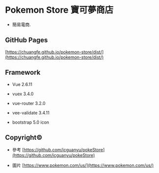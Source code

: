 # Pokemon Store 寶可夢商店

- 簡易電商.

## GitHub Pages

[https://chuangfe.github.io/pokemon-store/dist/](https://chuangfe.github.io/pokemon-store/dist/)

## Framework

- Vue 2.6.11

- vuex 3.4.0

- vue-router 3.2.0

- vee-validate 3.4.11

- bootstrap 5.0 icon

## Copyright©

- 參考 [https://github.com/icguanyu/pokeStore](https://github.com/icguanyu/pokeStore)

- 圖片 [https://www.pokemon.com/us/](https://www.pokemon.com/us/)
